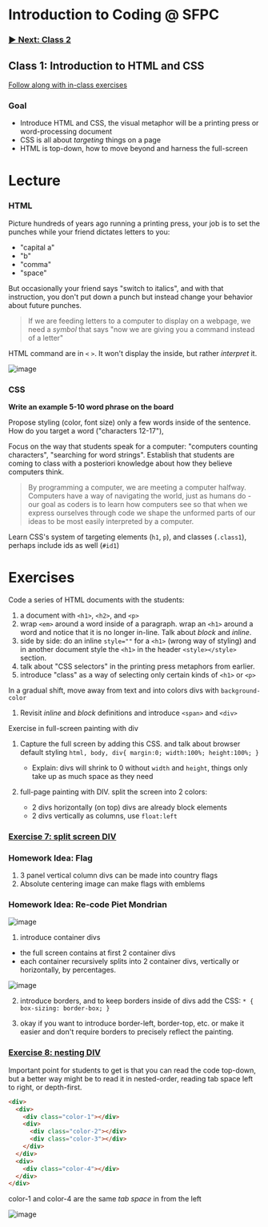 # Introduction to Coding @ SFPC

### [► Next: Class 2](https://github.com/SFPC/workshops/blob/master/Introduction%20to%20Coding/class2.md)

## Class 1: Introduction to HTML and CSS

[Follow along with in-class exercises](https://github.com/SFPC/workshops/tree/master/Introduction%20to%20Coding/exercises/day1)

### Goal

* Introduce HTML and CSS, the visual metaphor will be a printing press or word-processing document
* CSS is all about *targeting* things on a page
* HTML is top-down, how to move beyond and harness the full-screen

# Lecture

### HTML

Picture hundreds of years ago running a printing press, your job is to set the punches while your friend dictates letters to you: 

* "capital a"
* "b"
* "comma"
* "space"

But occasionally your friend says "switch to italics", and with that instruction, you don't put down a punch but instead change your behavior about future punches.

>If we are feeding letters to a computer to display on a webpage, we need a *symbol* that says "now we are giving you a command instead of a letter"

HTML command are in `<` `>`. It won't display the inside, but rather *interpret* it.

![image](https://raw.githubusercontent.com/SFPC/workshops/master/Introduction%20to%20Coding/images/punches.jpg)

### CSS

**Write an example 5-10 word phrase on the board**

Propose styling (color, font size) only a few words inside of the sentence. How do you target a word ("characters 12-17"), 

Focus on the way that students speak for a computer: "computers counting characters", "searching for word strings". Establish that students are coming to class with a posteriori knowledge about how they believe computers think.

> By programming a computer, we are meeting a computer halfway. Computers have a way of navigating the world, just as humans do - our goal as coders is to learn how computers see so that when we express ourselves through code we shape the unformed parts of our ideas to be most easily interpreted by a computer.

Learn CSS's system of targeting elements (`h1`, `p`), and classes (`.class1`), perhaps include ids as well (`#id1`)

# Exercises

Code a series of HTML documents with the students:

1. a document with `<h1>`, `<h2>`, and `<p>`
2. wrap `<em>` around a word inside of a paragraph. wrap an `<h1>` around a word and notice that it is no longer in-line. Talk about *block* and *inline*.
3. side by side: do an inline `style=""` for a `<h1>` (wrong way of styling) and in another document style the `<h1>` in the header `<style></style>` section.
4. talk about "CSS selectors" in the printing press metaphors from earlier.
5. introduce "class" as a way of selecting only certain kinds of `<h1>` or `<p>`

In a gradual shift, move away from text and into colors divs with `background-color`

1. Revisit *inline* and *block* definitions and introduce `<span>` and `<div>`

Exercise in full-screen painting with div

1. Capture the full screen by adding this CSS. and talk about browser default styling `html, body, div{ margin:0; width:100%; height:100%; }`
    - Explain: divs will shrink to 0 without `width` and `height`, things only take up as much space as they need

2. full-page painting with DIV. split the screen into 2 colors: 
   - 2 divs horizontally (on top) divs are already block elements
   - 2 divs vertically as columns, use `float:left`

### [Exercise 7: split screen DIV](https://rawgit.com/SFPC/workshops/master/Introduction%20to%20Coding/exercises/day1/7-divs-split-vert.html)

### Homework Idea: Flag

1. 3 panel vertical column divs can be made into country flags
2. Absolute centering image can make flags with emblems

### Homework Idea: Re-code Piet Mondrian

![image](https://raw.githubusercontent.com/SFPC/workshops/master/Introduction%20to%20Coding/images/mondrian.jpg)

1. introduce container divs
 - the full screen contains at first 2 container divs
 - each container recursively splits into 2 container divs, vertically or horizontally, by percentages.

![image](https://raw.githubusercontent.com/SFPC/workshops/master/Introduction%20to%20Coding/images/containers.jpg)

2. introduce borders, and to keep borders inside of divs add the CSS: `* { box-sizing: border-box; }`

3. okay if you want to introduce border-left, border-top, etc. or make it easier and don't require borders to precisely reflect the painting.

### [Exercise 8: nesting DIV](https://rawgit.com/SFPC/workshops/master/Introduction%20to%20Coding/exercises/day1/8-divs-nesting.html)

Important point for students to get is that you can read the code top-down, but a better way might be to read it in nested-order, reading tab space left to right, or depth-first.

```html
<div>
  <div>
    <div class="color-1"></div>
    <div>
      <div class="color-2"></div>
      <div class="color-3"></div>
    </div>
  </div>
  <div>
    <div class="color-4"></div>
  </div>
</div>
```

color-1 and color-4 are the same *tab space* in from the left

![image](https://raw.githubusercontent.com/SFPC/workshops/master/Introduction%20to%20Coding/images/mondrian.gif)